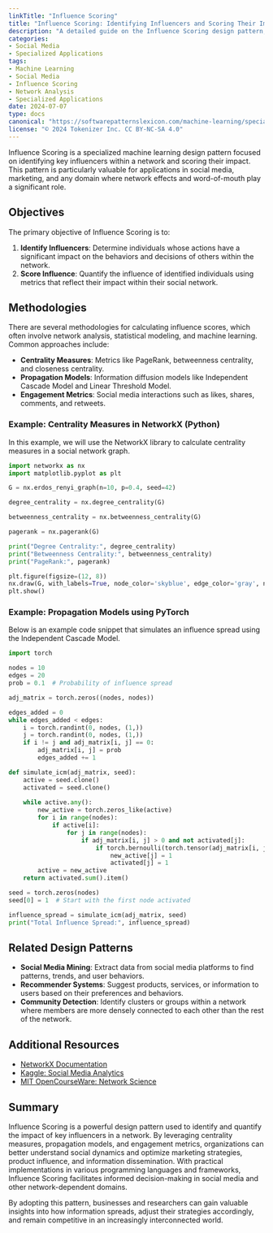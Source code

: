 ```yaml
---
linkTitle: "Influence Scoring"
title: "Influence Scoring: Identifying Influencers and Scoring Their Impact"
description: "A detailed guide on the Influence Scoring design pattern, which focuses on identifying and scoring influencers in social networks to evaluate their impact."
categories:
- Social Media
- Specialized Applications
tags:
- Machine Learning
- Social Media
- Influence Scoring
- Network Analysis
- Specialized Applications
date: 2024-07-07
type: docs
canonical: "https://softwarepatternslexicon.com/machine-learning/specialized-applications/social-media/influence-scoring"
license: "© 2024 Tokenizer Inc. CC BY-NC-SA 4.0"
---
```



Influence Scoring is a specialized machine learning design pattern focused on identifying key influencers within a network and scoring their impact. This pattern is particularly valuable for applications in social media, marketing, and any domain where network effects and word-of-mouth play a significant role.

## Objectives
The primary objective of Influence Scoring is to:
1. **Identify Influencers**: Determine individuals whose actions have a significant impact on the behaviors and decisions of others within the network.
2. **Score Influence**: Quantify the influence of identified individuals using metrics that reflect their impact within their social network.

## Methodologies
There are several methodologies for calculating influence scores, which often involve network analysis, statistical modeling, and machine learning. Common approaches include:
- **Centrality Measures**: Metrics like PageRank, betweenness centrality, and closeness centrality.
- **Propagation Models**: Information diffusion models like Independent Cascade Model and Linear Threshold Model.
- **Engagement Metrics**: Social media interactions such as likes, shares, comments, and retweets.

### Example: Centrality Measures in NetworkX (Python)
In this example, we will use the NetworkX library to calculate centrality measures in a social network graph.

```python
import networkx as nx
import matplotlib.pyplot as plt

G = nx.erdos_renyi_graph(n=10, p=0.4, seed=42)

degree_centrality = nx.degree_centrality(G)

betweenness_centrality = nx.betweenness_centrality(G)

pagerank = nx.pagerank(G)

print("Degree Centrality:", degree_centrality)
print("Betweenness Centrality:", betweenness_centrality)
print("PageRank:", pagerank)

plt.figure(figsize=(12, 8))
nx.draw(G, with_labels=True, node_color='skyblue', edge_color='gray', node_size=800, font_size=15)
plt.show()
```

### Example: Propagation Models using PyTorch
Below is an example code snippet that simulates an influence spread using the Independent Cascade Model.

```python
import torch

nodes = 10
edges = 20
prob = 0.1  # Probability of influence spread

adj_matrix = torch.zeros((nodes, nodes))

edges_added = 0
while edges_added < edges:
    i = torch.randint(0, nodes, (1,))
    j = torch.randint(0, nodes, (1,))
    if i != j and adj_matrix[i, j] == 0:
        adj_matrix[i, j] = prob
        edges_added += 1

def simulate_icm(adj_matrix, seed):
    active = seed.clone()
    activated = seed.clone()
    
    while active.any():
        new_active = torch.zeros_like(active)
        for i in range(nodes):
            if active[i]:
                for j in range(nodes):
                    if adj_matrix[i, j] > 0 and not activated[j]:
                        if torch.bernoulli(torch.tensor(adj_matrix[i, j])):
                            new_active[j] = 1
                            activated[j] = 1
        active = new_active
    return activated.sum().item()

seed = torch.zeros(nodes)
seed[0] = 1  # Start with the first node activated

influence_spread = simulate_icm(adj_matrix, seed)
print("Total Influence Spread:", influence_spread)
```

## Related Design Patterns
- **Social Media Mining**: Extract data from social media platforms to find patterns, trends, and user behaviors.
- **Recommender Systems**: Suggest products, services, or information to users based on their preferences and behaviors.
- **Community Detection**: Identify clusters or groups within a network where members are more densely connected to each other than the rest of the network.

## Additional Resources
- [NetworkX Documentation](https://networkx.github.io/documentation/stable/)
- [Kaggle: Social Media Analytics](https://www.kaggle.com/social_media_analytics)
- [MIT OpenCourseWare: Network Science](https://ocw.mit.edu/courses/electrical-engineering-and-computer-science/6-436j-network-science-fall-2017/)

## Summary
Influence Scoring is a powerful design pattern used to identify and quantify the impact of key influencers in a network. By leveraging centrality measures, propagation models, and engagement metrics, organizations can better understand social dynamics and optimize marketing strategies, product influence, and information dissemination. With practical implementations in various programming languages and frameworks, Influence Scoring facilitates informed decision-making in social media and other network-dependent domains.

By adopting this pattern, businesses and researchers can gain valuable insights into how information spreads, adjust their strategies accordingly, and remain competitive in an increasingly interconnected world.
